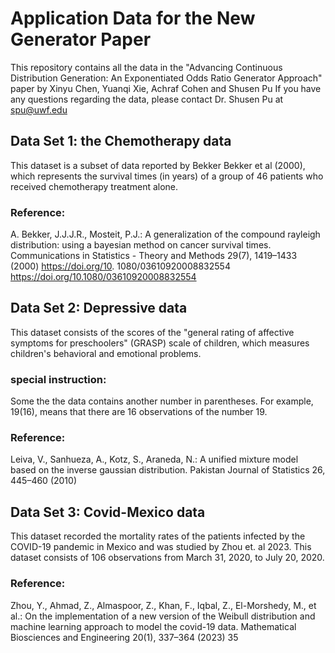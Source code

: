 # Application Data for the New Generator Paper
This repository contains all the data in the "Advancing Continuous Distribution Generation: An Exponentiated Odds Ratio Generator Approach" paper by Xinyu Chen, Yuanqi Xie, Achraf Cohen and Shusen Pu
If you have any questions regarding the data, please contact Dr. Shusen Pu at spu@uwf.edu

## Data Set 1: the Chemotherapy data

This dataset is a subset of data reported by Bekker Bekker et al (2000), which represents the survival times (in years) of a group of 46 patients who received chemotherapy treatment alone. 

### Reference:
A. Bekker, J.J.J.R., Mosteit, P.J.: A generalization of the compound rayleigh
distribution: using a bayesian method on cancer survival times. Communications
in Statistics - Theory and Methods 29(7), 1419–1433 (2000) https://doi.org/10.
1080/03610920008832554 https://doi.org/10.1080/03610920008832554



## Data Set 2: Depressive data

This dataset consists of the scores of the "general rating of affective symptoms for preschoolers" (GRASP) scale of children, which measures children's behavioral and emotional problems.

### special instruction:
Some the the data contains another number in parentheses. For example, 19(16), means that there are 16 observations of the number 19.

### Reference:
Leiva, V., Sanhueza, A., Kotz, S., Araneda, N.: A unified mixture model based
on the inverse gaussian distribution. Pakistan Journal of Statistics 26, 445–460
(2010)


## Data Set 3: Covid-Mexico data

This dataset recorded the mortality rates of the patients infected by the COVID-19 pandemic in Mexico and was studied by Zhou et. al 2023. This dataset consists of 106 observations from March 31, 2020, to July 20, 2020.


### Reference:
Zhou, Y., Ahmad, Z., Almaspoor, Z., Khan, F., Iqbal, Z., El-Morshedy, M., et al.:
On the implementation of a new version of the Weibull distribution and machine
learning approach to model the covid-19 data. Mathematical Biosciences and
Engineering 20(1), 337–364 (2023)
35
